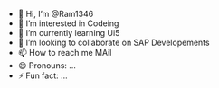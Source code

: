 - 👋 Hi, I’m @Ram1346
- 👀 I’m interested in Codeing
- 🌱 I’m currently learning Ui5
- 💞️ I’m looking to collaborate on SAP Developements
- 📫 How to reach me MAil 
- 😄 Pronouns: ...
- ⚡ Fun fact: ...

<!---
Ram1346/Ram1346 is a ✨ special ✨ repository because its `README.md` (this file) appears on your GitHub profile.
You can click the Preview link to take a look at your changes.
--->

